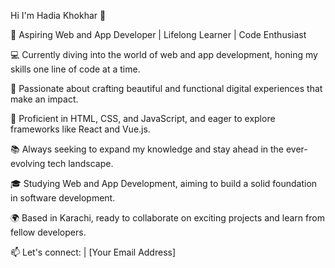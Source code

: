 Hi I'm Hadia Khokhar 👋

🌱 Aspiring Web and App Developer | Lifelong Learner | Code Enthusiast

💻 Currently diving into the world of web and app development, honing my skills one line of code at a time.

🚀 Passionate about crafting beautiful and functional digital experiences that make an impact.

🔧 Proficient in HTML, CSS, and JavaScript, and eager to explore frameworks like React and Vue.js.

📚 Always seeking to expand my knowledge and stay ahead in the ever-evolving tech landscape.

🎓 Studying Web and App Development, aiming to build a solid foundation in software development.

🌍 Based in Karachi, ready to collaborate on exciting projects and learn from fellow developers.

📫 Let's connect: <link></link> | [Your Email Address]
